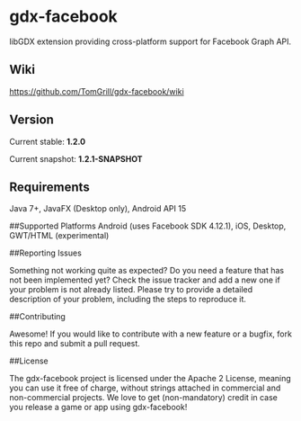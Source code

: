 # gdx-facebook
libGDX extension providing cross-platform support for Facebook Graph API.

## Wiki
https://github.com/TomGrill/gdx-facebook/wiki

## Version
Current stable: **1.2.0**

Current snapshot: **1.2.1-SNAPSHOT**

## Requirements
Java 7+, JavaFX (Desktop only), Android API 15

##Supported Platforms
Android (uses Facebook SDK 4.12.1), iOS, Desktop, GWT/HTML (experimental)

##Reporting Issues

Something not working quite as expected? Do you need a feature that has not been implemented yet? Check the issue tracker and add a new one if your problem is not already listed. Please try to provide a detailed description of your problem, including the steps to reproduce it.

##Contributing

Awesome! If you would like to contribute with a new feature or a bugfix, fork this repo and submit a pull request.

##License

The gdx-facebook project is licensed under the Apache 2 License, meaning you can use it free of charge, without strings attached in commercial and non-commercial projects. We love to get (non-mandatory) credit in case you release a game or app using gdx-facebook!
